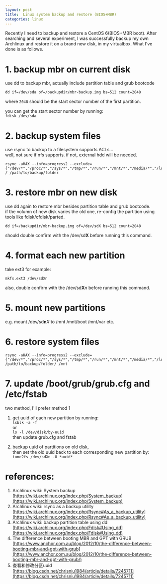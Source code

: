```yaml
---
layout: post
title:  Linux system backup and restore (BIOS+MBR)
categories: linux
---
```


Recently I need to backup and restore a CentOS 6(BIOS+MBR boot).
After searching and several experiment, I was successfully backup my own Archlinux and restore it on a brand new disk, in my virtualbox.
What I've done is as follows.

# 1. backup mbr on current disk
use dd to backup mbr, actually include partition table and grub bootcode

`dd if=/dev/sda of=/backupdir/mbr-backup.img bs=512 count=2048`

where `2048` should be the start sector number of the first partition.

you can get the start sector number by running:  
`fdisk /dev/sda`

# 2. backup system files
use rsync to backup to a filesystem supports ACLs...  
well, not sure if nfs supports. if not, external hdd will be needed.

```
rsync -aHAX --info=progress2 --exclude={"/dev/*","/proc/*","/sys/*","/tmp/*","/run/*","/mnt/*","/media/*","/lost+found"} / /path/to/backup/folder
```

# 3. restore mbr on new disk
use dd again to restore mbr besides partition table and grub bootcode.  
if the volumn of new disk varies the old one, re-config the partition using
tools like fdisk/cfdisk/parted.

`dd if=/backupdir/mbr-backup.img of=/dev/sdX bs=512 count=2048`

should double confirm with the /dev/sd**X** before running this command.

# 4. format each new partition
take ext3 for example:

`mkfs.ext3 /dev/sdXn`

also, double confirm with the /dev/sd**X***n* before running this command.

# 5. mount new partitions
e.g. mount /dev/sd**n***X* to /mnt /mnt/boot /mnt/var etc.

# 6. restore system files
```
rsync -aHAX --info=progress2 --exclude={"/dev/*","/proc/*","/sys/*","/tmp/*","/run/*","/mnt/*","/media/*","/lost+found"} /path/to/backup/folder/ /mnt
```

# 7. update /boot/grub/grub.cfg and /etc/fstab  
two method, I'll prefer method 1
1. get uuid of each new partition by running:  
`lsblk -a -f`  
or  
`ls -l /dev/disk/by-uuid`  
then update grub.cfg and fstab

2. backup uuid of partitions on old disk,  
then set the old uuid back to each corresponding new partition by:  
`tune2fs /dev/sdXn -U *uuid*`






# references:
1. Archlinux wiki: System backup  
[https://wiki.archlinux.org/index.php/System_backup](https://wiki.archlinux.org/index.php/System_backup)
1. Archlinux wiki: rsync as a backup utility  
[https://wiki.archlinux.org/index.php/Rsync#As_a_backup_utility](https://wiki.archlinux.org/index.php/Rsync#As_a_backup_utility)
1. Archlinux wiki: backup partition table using dd  
[https://wiki.archlinux.org/index.php/Fdisk#Using_dd](https://wiki.archlinux.org/index.php/Fdisk#Using_dd)
1. The difference between booting MBR and GPT with GRUB  
[https://www.anchor.com.au/blog/2012/10/the-difference-between-booting-mbr-and-gpt-with-grub](https://www.anchor.com.au/blog/2012/10/the-difference-between-booting-mbr-and-gpt-with-grub/)
1. 查看和修改分区uuid  
[https://blog.csdn.net/chrisniu1984/article/details/7245711](https://blog.csdn.net/chrisniu1984/article/details/7245711)
